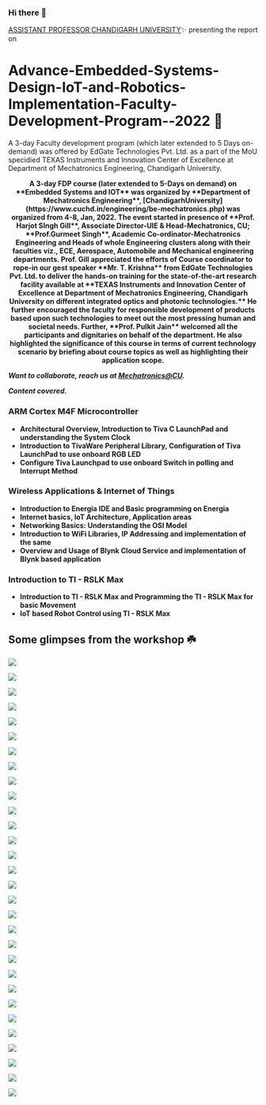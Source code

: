 ### Hi there 👋 
[ASSISTANT PROFESSOR,CHANDIGARH UNIVERSITY](https://github.com/ChandigarhUniv)✨ presenting the report on 

# Advance-Embedded-Systems-Design-IoT-and-Robotics-Implementation-Faculty-Development-Program--2022 🚀 
A 3-day Faculty development program (which later extended to 5 Days on-demand) was offered by EdGate Technologies Pvt. Ltd. as a part of the MoU specidied TEXAS Instruments and Innovation Center of Excellence at Department of Mechatronics Engineering, Chandigarh University.

<p align="center" style="margin-top:10px">
<b>
A 3-day FDP course (later extended to 5-Days on demand) on **Embedded Systems and IOT** was organized by **Department of Mechatronics Engineering**, [ChandigarhUniversity](https://www.cuchd.in/engineering/be-mechatronics.php) was organized from 4-8, Jan, 2022. The event started in presence of **Prof. Harjot SIngh Gill**, Associate Director-UIE & Head-Mechatronics, CU; **Prof.Gurmeet Singh**, Academic Co-ordinator-Mechatronics Engineering and Heads of whole Engineering clusters along with their faculties viz., ECE, Aerospace, Automobile and Mechanical engineering departments. Prof. Gill appreciated the efforts of Course coordinator to rope-in our gest speaker **Mr. T. Krishna** from EdGate Technologies Pvt. Ltd. to deliver the hands-on training for the state-of-the-art research facility available at **TEXAS Instruments and Innovation Center of Excellence at Department of Mechatronics Engineering, Chandigarh University   on different integrated optics and photonic technologies.** He further encouraged the faculty for responsible development of products based upon such technologies to meet out the most pressing human and societal needs. Further, **Prof. Pulkit Jain** welcomed all the participants and dignitaries on behalf of the department. He also highlighted the significance of this course in terms of current technology scenario by briefing about course topics as well as highlighting their application scope.

<i>Want to collaborate, reach us at [Mechatronics@CU](hod.mechatronics@cumail.in).</i>

<i>Content covered.</i>

### ARM Cortex M4F Microcontroller
  - Architectural Overview, Introduction to Tiva C LaunchPad and
understanding the System Clock
  - Introduction to TivaWare Peripheral Library, Configuration of Tiva
LaunchPad to use onboard RGB LED
  - Configure Tiva Launchpad to use onboard Switch in polling and Interrupt
Method

### Wireless Applications & Internet of Things
  - Introduction to Energia IDE and Basic programming on Energia
  - Internet basics, IoT Architecture, Application areas
  - Networking Basics: Understanding the OSI Model
  - Introduction to WiFi Libraries, IP Addressing and implementation of the
same
  - Overview and Usage of Blynk Cloud Service and implementation of Blynk
based application

### Introduction to TI - RSLK Max
- Introduction to TI - RSLK Max and Programming the TI - RSLK Max for basic
Movement
- IoT based Robot Control using TI - RSLK Max
</p>
 
## Some glimpses from the workshop ☘️

![](https://github.com/ChandigarhUniv/Robotics4Mechatrons_-CU/blob/main/GALLERY/EGATE-TEXAS-FDP/FDP22_%20(1).jpg)

![](https://github.com/ChandigarhUniv/Robotics4Mechatrons_-CU/blob/main/GALLERY/EGATE-TEXAS-FDP/FDP22_%20(2).jpg)
  
![](https://github.com/ChandigarhUniv/Robotics4Mechatrons_-CU/blob/main/GALLERY/EGATE-TEXAS-FDP/FDP22_%20(3).jpg)
  
![](https://github.com/ChandigarhUniv/Robotics4Mechatrons_-CU/blob/main/GALLERY/EGATE-TEXAS-FDP/FDP22_%20(4).jpg)
  
![](https://github.com/ChandigarhUniv/Robotics4Mechatrons_-CU/blob/main/GALLERY/EGATE-TEXAS-FDP/FDP22_%20(5).jpg)
  
![](https://github.com/ChandigarhUniv/Robotics4Mechatrons_-CU/blob/main/GALLERY/EGATE-TEXAS-FDP/FDP22_%20(6).jpg)
  
![](https://github.com/ChandigarhUniv/Robotics4Mechatrons_-CU/blob/main/GALLERY/EGATE-TEXAS-FDP/FDP22_%20(7).jpg)
  
![](https://github.com/ChandigarhUniv/Robotics4Mechatrons_-CU/blob/main/GALLERY/EGATE-TEXAS-FDP/FDP22_%20(8).jpg)
  
![](https://github.com/ChandigarhUniv/Robotics4Mechatrons_-CU/blob/main/GALLERY/EGATE-TEXAS-FDP/FDP22_%20(9).jpg)
  
![](https://github.com/ChandigarhUniv/Robotics4Mechatrons_-CU/blob/main/GALLERY/EGATE-TEXAS-FDP/FDP22_%20(10).jpg)
  
![](https://github.com/ChandigarhUniv/Robotics4Mechatrons_-CU/blob/main/GALLERY/EGATE-TEXAS-FDP/FDP22_%20(11).jpg)

![](https://github.com/ChandigarhUniv/Robotics4Mechatrons_-CU/blob/main/GALLERY/EGATE-TEXAS-FDP/FDP22_%20(12).jpg)
  
![](https://github.com/ChandigarhUniv/Robotics4Mechatrons_-CU/blob/main/GALLERY/EGATE-TEXAS-FDP/FDP22_%20(13).jpg)
  
![](https://github.com/ChandigarhUniv/Robotics4Mechatrons_-CU/blob/main/GALLERY/EGATE-TEXAS-FDP/FDP22_%20(14).jpg)
  
![](https://github.com/ChandigarhUniv/Robotics4Mechatrons_-CU/blob/main/GALLERY/EGATE-TEXAS-FDP/FDP22_%20(15).jpg)
  
![](https://github.com/ChandigarhUniv/Robotics4Mechatrons_-CU/blob/main/GALLERY/EGATE-TEXAS-FDP/FDP22_%20(16).jpg)
  
![](https://github.com/ChandigarhUniv/Robotics4Mechatrons_-CU/blob/main/GALLERY/EGATE-TEXAS-FDP/FDP22_%20(17).jpg)
  
![](https://github.com/ChandigarhUniv/Robotics4Mechatrons_-CU/blob/main/GALLERY/EGATE-TEXAS-FDP/FDP22_%20(18).jpg)
  
![](https://github.com/ChandigarhUniv/Robotics4Mechatrons_-CU/blob/main/GALLERY/EGATE-TEXAS-FDP/FDP22_%20(19).jpg)
  
![](https://github.com/ChandigarhUniv/Robotics4Mechatrons_-CU/blob/main/GALLERY/EGATE-TEXAS-FDP/FDP22_%20(20).jpg)
  
![](https://github.com/ChandigarhUniv/Robotics4Mechatrons_-CU/blob/main/GALLERY/EGATE-TEXAS-FDP/FDP22_%20(21).jpg)

![](https://github.com/ChandigarhUniv/Robotics4Mechatrons_-CU/blob/main/GALLERY/EGATE-TEXAS-FDP/FDP22_%20(22).jpg)
  
![](https://github.com/ChandigarhUniv/Robotics4Mechatrons_-CU/blob/main/GALLERY/EGATE-TEXAS-FDP/FDP22_%20(23).jpg)
  
![](https://github.com/ChandigarhUniv/Robotics4Mechatrons_-CU/blob/main/GALLERY/EGATE-TEXAS-FDP/FDP22_%20(24).jpg)
  
![](https://github.com/ChandigarhUniv/Robotics4Mechatrons_-CU/blob/main/GALLERY/EGATE-TEXAS-FDP/FDP22_%20(25).jpg)
  
![](https://github.com/ChandigarhUniv/Robotics4Mechatrons_-CU/blob/main/GALLERY/EGATE-TEXAS-FDP/FDP22_%20(26).jpg)
  
![](https://github.com/ChandigarhUniv/Robotics4Mechatrons_-CU/blob/main/GALLERY/EGATE-TEXAS-FDP/FDP22_%20(27).jpg)
  
![](https://github.com/ChandigarhUniv/Robotics4Mechatrons_-CU/blob/main/GALLERY/EGATE-TEXAS-FDP/FDP22_%20(28).jpg)
  
![](https://github.com/ChandigarhUniv/Robotics4Mechatrons_-CU/blob/main/GALLERY/EGATE-TEXAS-FDP/FDP22_%20(29).jpg)
  
![](https://github.com/ChandigarhUniv/Robotics4Mechatrons_-CU/blob/main/GALLERY/EGATE-TEXAS-FDP/FDP22_%20(30).jpg)
